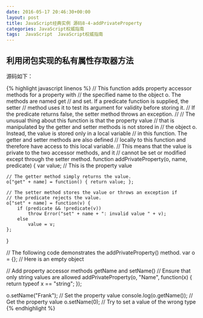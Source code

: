 ```yaml
---
date: 2016-05-17 20:46:30+00:00
layout: post
title: JavaScript经典实例 源码8-4-addPrivateProperty
categories: JavaScript权威指南
tags:  JavaScript  JavaScript权威指南
---
```

利用闭包实现的私有属性存取器方法
----------------

源码如下：

{% highlight javascript linenos %}
// This function adds property accessor methods for a property with
// the specified name to the object o.  The methods are named get<name>
// and set<name>.  If a predicate function is supplied, the setter
// method uses it to test its argument for validity before storing it.
// If the predicate returns false, the setter method throws an exception.
//
// The unusual thing about this function is that the property value
// that is manipulated by the getter and setter methods is not stored in
// the object o.  Instead, the value is stored only in a local variable
// in this function.  The getter and setter methods are also defined
// locally to this function and therefore have access to this local variable.
// This means that the value is private to the two accessor methods, and it 
// cannot be set or modified except through the setter method.
function addPrivateProperty(o, name, predicate) {
    var value;  // This is the property value

    // The getter method simply returns the value.
    o["get" + name] = function() { return value; };

    // The setter method stores the value or throws an exception if
    // the predicate rejects the value.
    o["set" + name] = function(v) {
        if (predicate && !predicate(v))
            throw Error("set" + name + ": invalid value " + v);
        else
            value = v;
    };
}

// The following code demonstrates the addPrivateProperty() method.
var o = {};  // Here is an empty object

// Add property accessor methods getName and setName()
// Ensure that only string values are allowed
addPrivateProperty(o, "Name", function(x) { return typeof x == "string"; });

o.setName("Frank");       // Set the property value
console.log(o.getName()); // Get the property value
o.setName(0);             // Try to set a value of the wrong type
{% endhighlight %}
